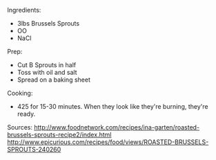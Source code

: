 Ingredients:
+ 3lbs Brussels Sprouts
+ OO
+ NaCl

Prep:
+ Cut B Sprouts in half
+ Toss with oil and salt
+ Spread on a baking sheet

Cooking:
+ 425 for 15-30 minutes. When they look like they're burning, they're ready.

Sources:
http://www.foodnetwork.com/recipes/ina-garten/roasted-brussels-sprouts-recipe2/index.html
http://www.epicurious.com/recipes/food/views/ROASTED-BRUSSELS-SPROUTS-240260
